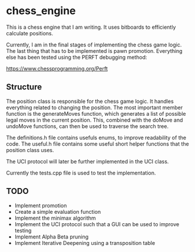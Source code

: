 # chess_engine

This is a chess engine that I am writing. It uses bitboards to efficiently calculate positions.

Currently, I am in the final stages of implementing the chess game logic. The last thing that has to be implemented is pawn promotion.
Everything else has been tested using the PERFT debugging method:

https://www.chessprogramming.org/Perft

## Structure
The position class is responsible for the chess game logic. It handles everything related to changing the position. 
The most important member function is the generateMoves function, which generates a list of possible legal moves in the current position. 
This, combined with the doMove and undoMove functions, can then be used to traverse the search tree.

The definitions.h file contains usefuls enums, to improve readability of the code.
The useful.h file contains some useful short helper functions that the position class uses. 

The UCI protocol will later be further implemented in the UCI class.

Currently the tests.cpp file is used to test the implementation.

## TODO
* Implement promotion
* Create a simple evaluation function
* Implement the minimax algorithm 
* Implement the UCI protocol such that a GUI can be used to improve testing
* Implement Alpha Beta pruning
* Implement Iterative Deepening using a transposition table

